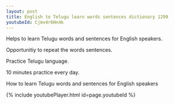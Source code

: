 ```yaml
---
layout: post
title: English to Telugu learn words sentences dictionary 1299 
youtubeId: Cjmv4r6Hn4k
---
```

 
 
Helps to learn Telugu words and sentences for English speakers.

Opportunitiy to repeat the words sentences. 

Practice Telugu language. 
 
10 minutes practice every day. 
 
How to learn Telugu words and sentences for English speakers 
 
{% include youtubePlayer.html id=page.youtubeId %}
 
